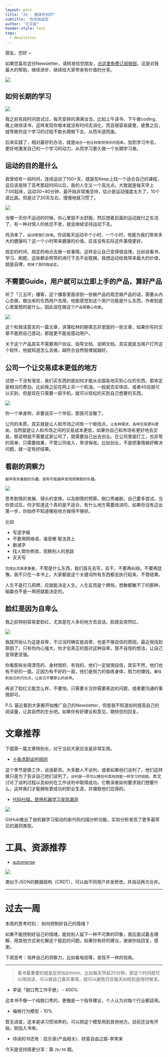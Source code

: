 ```yaml
---
layout: post
title: "26 - 健身的目的"
subtitle: '告别拖延症'
author: "叉叉敌"
header-style: text
tags:
  - Newsletter
---
```


朋友，您好 ~ 

如果您喜欢这份Newsletter，请转发给您朋友，[点这里免费订阅按钮](https://chasays.zhubai.love/)，这是对我最大的帮助，继续进步，继续给大家带来有价值的分享。

![](https://gitee.com/chasays/mdPic/raw/master/uPic/20220226152646.png)

## 如何长期的学习

![](https://gitee.com/chasays/mdPic/raw/master/uPic/20220226152753.png)

我之前有段时间尝试过，每天安排的满满当当，比如上午读书、下午做coding、晚上继续读书，这样发现你根本就没有时间去消化，而且很容易疲惫，疲惫之后，就导致你这个学习的过程不能长期做下去，从而半途而废。

后来实践了，相对最好的办法，就是`结合一些比较愉悦快乐的因素`，加到学习中去，更好地激发自己的一个学习的动力，从而学习更久做一个长期学习者。

## 运动的目的是什么

我曾经有一段时间，连续运动了100+天，就是在Keep上找一个适合自己的课程，这应该是除了高考那段时间以后，我的人生又一个高光点。大致就是每天早上7:00起床，运动30~40分钟，最开始非常难坚持，估计是运动强度太大了，10个波比跳。但是过了20天左右，慢慢地就习惯了。

![](https://gitee.com/chasays/mdPic/raw/master/uPic/20220226152828.png)

当哪一天你不运动的时候，你心里就不太舒服，然后想着前面的运动就付之东流了，有一种对情人的依恋不舍，就会继续坚持运动下去。

鸡汤来了，`运动使我们自律`。你说每天运动半个小时、一个小时，他能为我们带来多大的健康吗？这一个小时带来健康的价值，应该没有实际这件事情更好。

规定的时间、规定的地点去做一些事情，这样会让自己变得很自律。比如说看书、学习、刷题，这些都会照常的进行下去不会耽搁，我想运动给我带来最大的价值，就是自律，`改掉了我的拖延症`。

## 不需要Guide，用户就可以立即上手的产品，算好产品

听了「三五环」播客，这个播客里面讲到一些做产品的观念做产品的话，需要从内心去做，做出来的东西用户去用，他能感觉到这个用户功能是什么东西，作者到底心里面想的是什么。因此说在做这个`产品需要心向善`。

![](https://gitee.com/chasays/mdPic/raw/master/uPic/20220226152903.png)

这个和我读莫言的一篇文章，讲蒲松林的聊斋志异里面的一些文章，如果你写的文章不能把自己感动，那就更不能说感动用户。

关于这个产品其实不需要用户协议、指导文档、说明文档，其实就是当用户打开这个软件，他就知道怎么去做，越符合自然规律就越好。


## 公司一个让交易成本更低的地方

试想一下没有淘宝，我们买东西的是如何才能从全国各地买到心仪的东西，那肯定是相当的费劲。比如我之前在网上买一个机油，一般就去实体店、或者4S店就可以买到，但是现在只需要一部手机，就可以轻松的买到自己想要的东西。

![](https://gitee.com/chasays/mdPic/raw/master/uPic/20220226152943.png)

你一个单身狗，非要说买一个伴侣，那我可没辙了。

公司的本质，其实就是让人和市场之间有一个枢纽点，`让各种需求、各种交易更叫便捷`。当然就是让人和市场之间的交易成本更低，如果你自己和市场有更好地去交易，那说明就不需要这家公司了，就需要自己出去创业。在公司里面打工，也非常的简单，只需要结果，不管公司收入，旱涝保收。比如创业，不是把事情做好解决问题，就一定有好结果。

## 看剧的洞察力

`越早丧失看剧的乐趣，就有可能越早发现观察剧的乐趣。`

![](https://gitee.com/chasays/mdPic/raw/master/uPic/20220226153010.png)

思考剧情的发展、镜头的变换，以及剧情的预算。脱口秀编剧，自己要多尝试。当你尝试后，你才知道这个真的是不适合，有什么地方需要改进的，如果你没有迈出第一步，你始终不知道哪些地方做得不够好。

比如 

- 写逐字稿
- 不要用网络语，谐音梗 取法其上
- 删减字
- 找人帮你修改，观察别人的思路
- 天天写

`完成比完美更重要`，不管是什么东西，我们首先去写，去干，不要再纠结，不要再犹豫。我不只在一本书上，大家都提这个关键词所有东西都去执行起来，不管结果。

人生不是打几把牌，应就能决定人生。人生反而是个牌局，想散都散不了的那种，输赢也不是一两把就能决定的。


## 脸红是因为自卑么

我之前特别容易爱脸红，尤其是在人多的地方去说话，脸就会突然红。

![](https://gitee.com/chasays/mdPic/raw/master/uPic/20220226153112.png)

我就开始认为这是自卑，不过当时确实是自卑，也是不够自信的原因，最近我找到原因了。只有你内心强大，你才会真正的面对这种自卑，我不自信的想法，让自己变得更坚强。

你看那些长得漂亮的、身材很好、有钱的，他们一定就很自信，其实不然，他们也有不好的一面。正因为有不好的一面，他们是努力的锻炼身体，努力的赚钱。`要找到自己的闪光点，让自己不要那么的自卑`。

再说了脸红又能怎么样，不要怕，只需要关注你需要表达的问题，或者要沟通的事情即可。

P.S. 最近看到大家都开始推广自己的Newsletter，但是我不知道如何提高自己的阅读量，让其自然的生长吧。如果你有好建议和意见，期待您的回复。


# 文章推荐

下面第一篇文章特别长，对于当前大家应该是非常实用。

- [十条求职谈判规则](https://haseebq.com/my-ten-rules-for-negotiating-a-job-offer/)

这个季节是换工作，谈涨薪资。大多数人不谈判，或者如果他们谈判了，他们这样做只是为了告诉自己他们谈判了。`谈判是一项可以像任何其他技能一样学习的技能。`本文讨论了谈判过程以及如何在工作谈判中取得成功。它教读者如何要求我们想要什么，这样我们才能拥有更成功的职业生涯，并赚取他们应得的。

- [代码扫描，使用机器学习发现漏洞](https://github.blog/2022-02-17-code-scanning-finds-vulnerabilities-using-machine-learning/)

![](https://gitee.com/chasays/mdPic/raw/master/uPic/20220226153148.png)

GitHub推出了由机器学习驱动的新代码扫描分析功能。实验分析发现了更多最常见的漏洞类型。



# 工具、资源推荐


- [automerge](https://github.com/automerge/automerge)

![](https://gitee.com/chasays/mdPic/raw/master/uPic/20220226152208.png)

类似于JSON的数据结构（CRDT），可以由不同用户并发修改，并自动再次合并。




---

# 过去一周

本周的思考时刻： 如何控制好自己的情绪？

如果不能控制好自己的情绪，能给别人留下一种不可靠的印象，我后面试着去理解、用其他方式来化解这个尴尬的问题，如果你有好的建议，谢谢你给回复，感谢。

下周思考：培养自己的洞察力，比如看电视等，发现不一样的视角。


---

> 看书最重要的就是定好`固定的时间`，比如每天早起20分钟，那这个时间就可以用阅读，可以做自己喜欢事情，就可以避免日后每天纠结到底啥时候读。

- 李诞「脱口秀工作手册」 - 400%


这本书不像一个纯脱口秀的，更像是一个指导建议，个人认为对每个行业都适用。


- 福格行为模型 - 10%

暂无进度，这本是讲习惯培养的，可以把这个模型用到其他地方。目前还没有开始，刚加入书单。

- 待读的书还有：启示录(产品相关)、财富自由之路-李笑来


今天是坚持周更分享：第 `26/30` 期。

